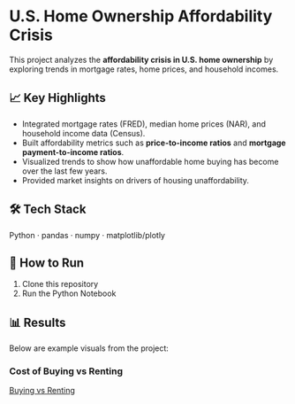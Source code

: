 # U.S. Home Ownership Affordability Crisis

This project analyzes the **affordability crisis in U.S. home ownership** by exploring trends in 
mortgage rates, home prices, and household incomes.

## 📈 Key Highlights
- Integrated mortgage rates (FRED), median home prices (NAR), and household income data (Census).
- Built affordability metrics such as **price-to-income ratios** and **mortgage payment-to-income ratios**.
- Visualized trends to show how unaffordable home buying has become over the last few years.
- Provided market insights on drivers of housing unaffordability.

## 🛠️ Tech Stack
Python · pandas · numpy · matplotlib/plotly

## 🚀 How to Run
1. Clone this repository
2. Run the Python Notebook
   
## 📊 Results

Below are example visuals from the project:

### Cost of Buying vs Renting
[Buying vs Renting](images/Mortgage_Payment_vs_Rent.png)

